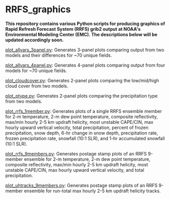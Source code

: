 # RRFS_graphics

**This repository contains various Python scripts for producing graphics of Rapid Refresh Forecast System (RRFS) grib2 output at NOAA's Environmental Modeling Center (EMC).  The descriptions below will be updated accordingly soon.**

<ins>plot_allvars_3panel.py</ins>: Generates 3-panel plots comparing output from two models and their differences for ~70 unique fields.

<ins>plot_allvars_4panel.py</ins>: Generates 4-panel plots comparing output from four models for ~70 unique fields.

<ins>plot_cloudcover.py</ins>: Generates 2-panel plots comparing the low/mid/high cloud cover from two models.

<ins>plot_ptype.py</ins>: Generates 2-panel plots comparing the precipitation type from two models.

<ins>plot_rrfs_1member.py</ins>: Generates plots of a single RRFS ensemble member for 2-m temperature, 2-m dew point temperature, composite reflectivity, max/min hourly 2-5 km updraft helicity, most unstable CAPE/CIN, max hourly upward vertical velocity, total precipitation, percent of frozen precipitation, snow depth, 6-hr change in snow depth, precipitation rate, frozen precipitation rate, snowfall (10:1 SLR), and 1-hr accumulated snowfall (10:1 SLR).

<ins>plot_rrfs_9members.py</ins>: Generates postage stamp plots of an RRFS 9-member ensemble for 2-m temperature, 2-m dew point temperature, composite reflectivity, max/min hourly 2-5 km updraft helicity, most unstable CAPE/CIN, max hourly upward vertical velocity, and total precipitation.

<ins>plot_uhtracks_9members.py</ins>: Generates postage stamp plots of an RRFS 9-member ensemble for run-total max hourly 2-5 km updraft helicity tracks.
